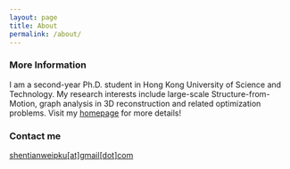 ```yaml
---
layout: page
title: About
permalink: /about/
---
```


### More Information

I am a second-year Ph.D. student in Hong Kong University of Science and Technology. My research interests include large-scale Structure-from-Motion, graph analysis in 3D reconstruction and related optimization problems. Visit my [homepage](https://www.tianweishen.com) for more details! 

### Contact me

[shentianweipku[at]gmail[dot]com](mailto:shentianweipku@gmail.com)
